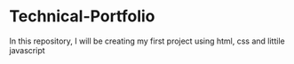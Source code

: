 # Technical-Portfolio
In this repository, I will be creating my first project using html, css and littile javascript
